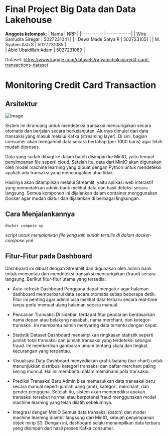 # Final Project Big Data dan Data Lakehouse

**Anggota kelompok**:
| Nama      | NRP         |
|-----------|-------------|
| Wira Samudra Siregar  | 5027231041  |
| I Dewa Made Satya R   | 5027231051  |
| M. Syahmi Ash S  | 5027231085  |  
| Abid Ubaidillah Adam  | 5027231089  |


Dataset: https://www.kaggle.com/datasets/priyamchoksi/credit-card-transactions-dataset

# Monitoring Credit Card Transaction

## Arsitektur

![Image](https://github.com/user-attachments/assets/97fe739f-077e-446b-b5f5-f8a229193b3b)

Sistem ini dirancang untuk mendeteksi transaksi mencurigakan secara otomatis dan berjalan secara berkelanjutan. Alurnya dimulai dari data transaksi yang masuk melalui Kafka (streaming layer). Di sini, bagian consumer akan mengambil data secara bertahap (per 1000 baris) agar lebih mudah diproses.

Data yang sudah dibagi ke dalam batch disimpan ke MinIO, yaitu tempat penyimpanan file seperti cloud. Setelah itu, data dari MinIO akan digunakan oleh model machine learning yang dibuat dengan Python untuk mendeteksi apakah ada transaksi yang mencurigakan atau tidak.

Hasilnya akan ditampilkan melalui Streamlit, yaitu aplikasi web interaktif yang memudahkan admin bank melihat data dan hasil deteksi secara langsung. Semua komponen ini dijalankan dalam container menggunakan Docker agar mudah diatur dan dijalankan di berbagai lingkungan.

## Cara Menjalankannya

`docker compose up`

*script untuk menjalankan file yang lain sudah tertulis di dalam docker-compose.yml*

## Fitur-Fitur pada Dashboard
Dashboard ini dibuat dengan Streamlit dan digunakan oleh admin bank untuk memantau dan mendeteksi transaksi mencurigakan (fraud) secara langsung. Berikut fitur-fitur utama yang tersedia:

- Auto-refresh Dashboard
Pengguna dapat mengatur agar halaman dashboard memperbarui data secara otomatis setiap beberapa detik. Fitur ini penting agar admin bisa melihat data terbaru secara real-time tanpa perlu memuat ulang halaman secara manual.

- Pencarian Transaksi
Di sidebar, terdapat fitur pencarian berdasarkan nama depan atau belakang nasabah, nama merchant, dan kategori transaksi. Ini membantu admin menyaring data tertentu dengan cepat.

- Statistik Dataset
Dashboard menampilkan ringkasan statistik seperti jumlah total transaksi dan jumlah transaksi yang terdeteksi sebagai fraud. Ini memberikan gambaran umum tentang skala dan tingkat kecurangan yang terpantau.

- Visualisasi Data
Dashboard menyediakan grafik batang (bar chart) untuk menunjukkan distribusi kategori transaksi dan daftar merchant paling sering muncul. Hal ini membantu dalam memahami pola transaksi.

- Prediksi Transaksi Baru
Admin bisa memasukkan data transaksi baru secara manual seperti jumlah uang (amt), kategori, merchant, dan gender pengguna. Setelah itu, sistem akan memprediksi apakah transaksi tersebut normal atau berpotensi fraud menggunakan model machine learning yang telah dilatih sebelumnya.

- Integrasi dengan MinIO
Semua data transaksi (batch) dan model machine learning diambil langsung dari MinIO, sebuah penyimpanan objek mirip S3. Dengan ini, dashboard selalu menampilkan data terbaru yang disimpan dari hasil proses Kafka consumer.

